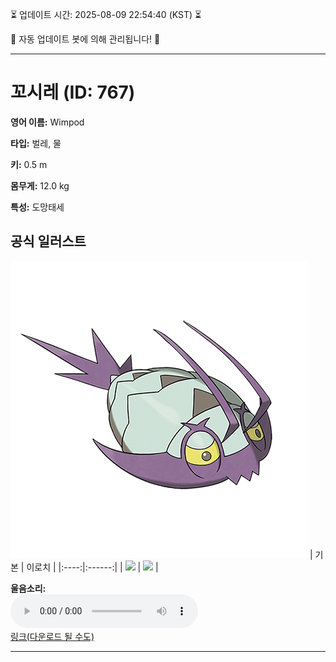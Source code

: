 
⏳ 업데이트 시간: 2025-08-09 22:54:40 (KST) ⏳

🤖 자동 업데이트 봇에 의해 관리됩니다! 🤖

---

# 꼬시레 (ID: 767)
**영어 이름:** Wimpod

**타입:** 벌레, 물

**키:** 0.5 m

**몸무게:** 12.0 kg

**특성:** 도망태세

## 공식 일러스트
![](https://raw.githubusercontent.com/PokeAPI/sprites/master/sprites/pokemon/other/official-artwork/767.png)
| 기본 | 이로치 |
|:----:|:------:|
| <img src="http://play.pokemonshowdown.com/sprites/ani/wimpod.gif" width="200"> | <img src="http://play.pokemonshowdown.com/sprites/ani-shiny/wimpod.gif" width="200"> |

**울음소리:**<br><audio controls src="https://raw.githubusercontent.com/PokeAPI/cries/main/cries/pokemon/latest/767.ogg"></audio><br> [링크(다운로드 될 수도)](https://raw.githubusercontent.com/PokeAPI/cries/main/cries/pokemon/latest/767.ogg)


---
